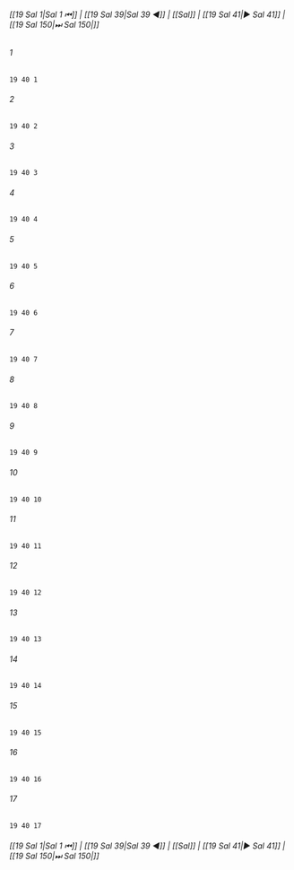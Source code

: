 
###### [[19 Sal 1|Sal 1 ⏮]] | [[19 Sal 39|Sal 39 ◀]] | [[Sal]] | [[19 Sal 41|▶ Sal 41]] | [[19 Sal 150|⏭ Sal 150|]]

###### 1
``` verse
19 40 1 
```
###### 2
``` verse
19 40 2 
```
###### 3
``` verse
19 40 3 
```
###### 4
``` verse
19 40 4 
```
###### 5
``` verse
19 40 5 
```
###### 6
``` verse
19 40 6 
```
###### 7
``` verse
19 40 7 
```
###### 8
``` verse
19 40 8 
```
###### 9
``` verse
19 40 9 
```
###### 10
``` verse
19 40 10 
```
###### 11
``` verse
19 40 11 
```
###### 12
``` verse
19 40 12 
```
###### 13
``` verse
19 40 13 
```
###### 14
``` verse
19 40 14 
```
###### 15
``` verse
19 40 15 
```
###### 16
``` verse
19 40 16 
```
###### 17
``` verse
19 40 17 
```

###### [[19 Sal 1|Sal 1 ⏮]] | [[19 Sal 39|Sal 39 ◀]] | [[Sal]] | [[19 Sal 41|▶ Sal 41]] | [[19 Sal 150|⏭ Sal 150|]]

